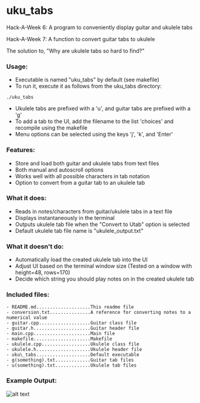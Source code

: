 # uku\_tabs
Hack-A-Week 6: A program to conveniently display guitar and ukulele tabs

Hack-A-Week 7: A function to convert guitar tabs to ukulele

The solution to, "Why are ukulele tabs so hard to find?"

### Usage:
- Executable is named "uku\_tabs" by default (see makefile)
- To run it, execute it as follows from the uku\_tabs directory:

`./uku_tabs`

- Ukulele tabs are prefixed with a 'u', and guitar tabs are prefixed with a 'g'
- To add a tab to the UI, add the filename to the list 'choices' and recompile
using the makefile 
- Menu options can be selected using the keys 'j', 'k', and 'Enter'

### Features:
- Store and load both guitar and ukulele tabs from text files
- Both manual and autoscroll options
- Works well with all possible characters in tab notation
- Option to convert from a guitar tab to an ukulele tab

### What it does:
- Reads in notes/characters from guitar/ukulele tabs in a text file
- Displays instantaneously in the terminal
- Outputs ukulele tab file when the "Convert to Utab" option is selected
- Default ukulele tab file name is "ukulele\_output.txt"

### What it doesn't do:
- Automatically load the created ukulele tab into the UI
- Adjust UI based on the terminal window size (Tested on a window with
height=48, rows=170)
- Decide which string you should play notes on in the created ukulele tab

### Included files:
```
- README.md....................This readme file
- conversion.txt...............A reference for converting notes to a numerical value
- guitar.cpp...................Guitar class file
- guitar.h.....................Guitar header file
- main.cpp.....................Main file
- makefile.....................Makefile
- ukulele.cpp..................Ukulele class file
- ukulele.h....................Ukulele header file
- uku\_tabs....................Default executable
- g(something).txt.............Guitar tab files
- u(something).txt.............Ukulele tab files
```

### Example Output:

![alt text](https://github.com/ztaira14/uku_tabs/blob/master/diagrams/UI.png "UI Example")
